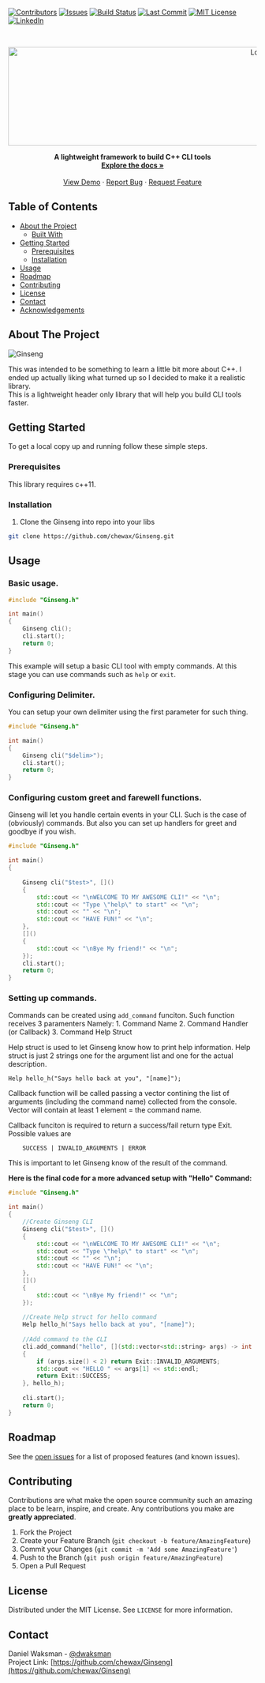 
[![Contributors][contributors-shield]][contributors-url]
[![Issues][issues-shield]][issues-url]
[![Build Status](https://travis-ci.org/chewax/Ginseng.svg?branch=master)](https://travis-ci.org/chewax/Ginseng)
[![Last Commit][last-commit-shield]][last-commit-url]
[![MIT License][license-shield]][license-url]
[![LinkedIn][linkedin-shield]][linkedin-url]




<!-- PROJECT LOGO -->
<br />
<p align="center">
  <a href="https://github.com/chewax/Ginseng">
    <img src="media/logo.svg" alt="Logo" width="1000" height="200">
  </a>
  
  <p align="center">
    <strong> A lightweight framework to build C++ CLI tools </strong>
    <br />
    <a href="https://github.com/chewax/Ginseng"><strong>Explore the docs »</strong></a>
    <br />
    <br />
    <a href="https://github.com/chewax/Ginseng">View Demo</a>
    ·
    <a href="https://github.com/chewax/Ginseng/issues">Report Bug</a>
    ·
    <a href="https://github.com/chewax/Ginseng/issues">Request Feature</a>
  </p>
</p>

<!-- TABLE OF CONTENTS -->
## Table of Contents

* [About the Project](#about-the-project)
  * [Built With](#built-with)
* [Getting Started](#getting-started)
  * [Prerequisites](#prerequisites)
  * [Installation](#installation)
* [Usage](#usage)
* [Roadmap](#roadmap)
* [Contributing](#contributing)
* [License](#license)
* [Contact](#contact)
* [Acknowledgements](#acknowledgements)



<!-- ABOUT THE PROJECT -->
## About The Project

![Ginseng](media/sshot.1.png)

This was intended to be something to learn a little bit more about C++. 
I ended up actually liking what turned up so I decided to make it a realistic library.  
This is a lightweight header only library that will help you build CLI tools faster.


<!-- GETTING STARTED -->
## Getting Started

To get a local copy up and running follow these simple steps.

### Prerequisites

This library requires c++11.

### Installation

1. Clone the Ginseng into repo into your libs  

```sh
git clone https://github.com/chewax/Ginseng.git
```

<!-- USAGE EXAMPLES -->
## Usage

### Basic usage.

```c++
#include "Ginseng.h"

int main() 
{
	Ginseng cli();
	cli.start();
	return 0;
}
```

This example will setup a basic CLI tool with empty commands. At this stage you can use commands such as ``help`` or ``exit``.

### Configuring Delimiter.

You can setup your own delimiter using the first parameter for such thing.

```c++
#include "Ginseng.h"

int main() 
{
	Ginseng cli("$delim>");
	cli.start();
	return 0;
}
```

### Configuring custom greet and farewell functions.

Ginseng will let you handle certain events in your CLI. Such is the case of (obviously) commands. But also you can set up handlers for greet and goodbye if you wish.

```c++
#include "Ginseng.h"

int main() 
{
	
	Ginseng cli("$test>", []()
	{
		std::cout << "\nWELCOME TO MY AWESOME CLI!" << "\n";
		std::cout << "Type \"help\" to start" << "\n";
		std::cout << "" << "\n";
		std::cout << "HAVE FUN!" << "\n";
	},
	[]()
	{
		std::cout << "\nBye My friend!" << "\n";
	});
	cli.start();
	return 0;
}
```


### Setting up commands.

Commands can be created using ``add_command`` funciton.
Such function receives 3 paramenters
Namely:
	1. Command Name
	2. Command Handler (or Callback)
	3. Command Help Struct

Help struct is used to let Ginseng know how to print help information.
Help struct is just 2 strings one for the argument list and one for the actual description.

```
Help hello_h("Says hello back at you", "[name]");
```

Callback function will be called passing a vector contining the list of arguments (including the command name) collected from the console.
Vector will contain at least 1 element = the command name.  

Callback funciton is required to return a success/fail return type Exit.
Possible values are

```
	SUCCESS | INVALID_ARGUMENTS | ERROR
```
This is important to let Ginseng know of the result of the command.


**Here is the final code for a more advanced setup with "Hello" Command:**

```c++
#include "Ginseng.h"

int main() 
{
	//Create Ginseng CLI
	Ginseng cli("$test>", []()
	{
		std::cout << "\nWELCOME TO MY AWESOME CLI!" << "\n";
		std::cout << "Type \"help\" to start" << "\n";
		std::cout << "" << "\n";
		std::cout << "HAVE FUN!" << "\n";
	},
	[]()
	{
		std::cout << "\nBye My friend!" << "\n";
	});
	
	//Create Help struct for hello command
	Help hello_h("Says hello back at you", "[name]");
	
	//Add command to the CLI
	cli.add_command("hello", [](std::vector<std::string> args) -> int
	{ 
		if (args.size() < 2) return Exit::INVALID_ARGUMENTS;
		std::cout << "HELLO " << args[1] << std::endl; 
		return Exit::SUCCESS;
	}, hello_h);
  
	cli.start();
	return 0;
}
```


<!-- ROADMAP -->
## Roadmap

See the [open issues](https://github.com/chewax/Ginseng/issues) for a list of proposed features (and known issues).



<!-- CONTRIBUTING -->
## Contributing

Contributions are what make the open source community such an amazing place to be learn, inspire, and create. Any contributions you make are **greatly appreciated**.

1. Fork the Project
2. Create your Feature Branch (`git checkout -b feature/AmazingFeature`)
3. Commit your Changes (`git commit -m 'Add some AmazingFeature'`)
4. Push to the Branch (`git push origin feature/AmazingFeature`)
5. Open a Pull Request



<!-- LICENSE -->
## License

Distributed under the MIT License. See `LICENSE` for more information.



<!-- CONTACT -->
## Contact

Daniel Waksman - [@dwaksman](https://twitter.com/dwaksman)  
Project Link: [https://github.com/chewax/Ginseng](https://github.com/chewax/Ginseng)


<!-- MARKDOWN LINKS & IMAGES -->
<!-- https://www.markdownguide.org/basic-syntax/#reference-style-links -->
[contributors-shield]: https://img.shields.io/github/contributors/chewax/Ginseng.svg
[contributors-url]: https://github.com/chewax/Ginseng/graphs/contributors
[forks-shield]: https://img.shields.io/github/forks/chewax/Ginseng.svg
[forks-url]: https://github.com/chewax/Ginseng/network/members
[stars-shield]: https://img.shields.io/github/stars/chewax/Ginseng.svg
[stars-url]: https://github.com/chewax/Ginseng/stargazers
[issues-shield]: https://img.shields.io/github/issues/chewax/Ginseng.svg
[issues-url]: https://github.com/chewax/Ginseng/issues
[license-shield]: https://img.shields.io/github/license/chewax/Ginseng.svg
[license-url]: https://github.com/chewax/Ginseng/blob/master/LICENSE.txt
[linkedin-shield]: https://img.shields.io/badge/-LinkedIn-black.svg?&logo=linkedin&colorB=555
[linkedin-url]: https://linkedin.com/in/dwaksman
[product-screenshot]: images/screenshot.png
[last-commit-shield]: https://img.shields.io/github/last-commit/chewax/Ginseng
[last-commit-url]: https://github.com/last-commit/chewax/Ginseng
